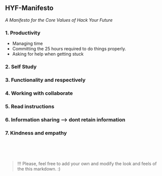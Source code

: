 ## HYF-Manifesto

_A Manifesto for the Core Values of Hack Your Future_  


### 1. Productivity

- Managing time 
- Committing the 25 hours required to do things properly. 
- Asking for help when getting stuck 

### 2. Self Study

### 3. Functionality and respectively

### 4. Working with collaborate

### 5. Read instructions

### 6. Information sharing --> dont retain information

### 7. Kindness and empathy



<br>
<br>
<br>


> !!! Please, feel free to add your own and modify the look and feels of the this markdown. :) 

